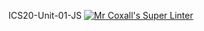 ICS20-Unit-01-JS
[![Mr Coxall's Super Linter](https://github.com/conor-otoole/ICS20-Unit-01-JS/workflows/Mr%20Coxall's%20Super%20Linter/badge.svg)](https://github.com/conor-otoole/ICS20-Unit-01-JS/actions/)

